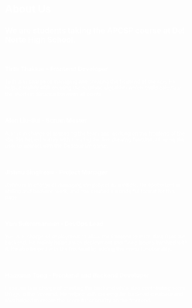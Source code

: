 <style>
    head{
        color: white;
    }
    body{
        color: white;
    }
</style>
<head>
    <h1>About Us</h1>
    <h2>We are students taking the APCSP course at Del Norte High School.</h2>
</head>
<body>
    <br>
    <h3>Tirth Thakkar - Frontend Developer</h3>
    <p>Tirth is in charge of managing and creating the frontend of the site. He helped mainly with creating the heuristic algorithm which could calculate the shortest distance between all points.</p>
    <br>
    <h3>Alan Liu-Sui - Scrum Master</h3>
    <p>Alan is in charge of managing the team and working on the frontend of the site. He helped mainly with creating the line drawing function, allowing the user to interact with the Geotourism game.</p>
    <br>
    <h3>Jishnu Singiresu - Project Manager</h3>
    <p>Jishnu is in charge of managing the project as a whole. He specializes in styling and backend work, and has created a wonderful format for this page.</p>
    <br>
    <h3>Yuri Subramanium - DevOps Lead</h3>
    <p>Yuri is in charge of deployment to allow the frontend to fetch data from the backend. He mainly helped with deployment and fixing issues involved with it. He also helped with the frontend by adding the menu functionality.</p>
    <br>
    <h3>Haoxuan Tong - Frontend and Backend Developer</h3>
    <p>Haoxuan is in charge of creating the backend while also contributing some things to the frontend. He helped with creating the backend database and also helped to create the score functionality on the frontend.</p>